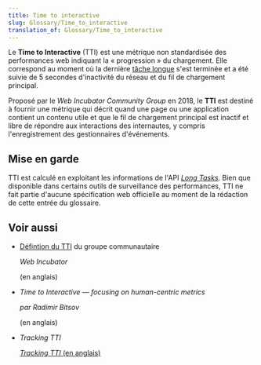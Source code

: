 ```yaml
---
title: Time to interactive
slug: Glossary/Time_to_interactive
translation_of: Glossary/Time_to_interactive
---
```


Le **Time to Interactive** (TTI) est une métrique non standardisée des performances web indiquant la «&nbsp;progression&nbsp;» du chargement. Elle correspond au moment où la dernière [tâche longue](/fr/docs/Web/API/Long_Tasks_API) s'est terminée et a été suivie de 5 secondes d'inactivité du réseau et du fil de chargement principal.

Proposé par le <i lang="en">Web Incubator Community Group</i> en 2018, le **TTI** est destiné à fournir une métrique qui décrit quand une page ou une application contient un contenu utile et que le fil de chargement principal est inactif et libre de répondre aux interactions des internautes, y compris l'enregistrement des gestionnaires d'événements.

## Mise en garde

TTI est calculé en exploitant les informations de l'API [<i lang="en">Long Tasks</i>](/fr/docs/Web/API/Long_Tasks_API). Bien que disponible dans certains outils de surveillance des performances, TTI ne fait partie d'aucune spécification web officielle au moment de la rédaction de cette entrée du glossaire.

## Voir aussi

- [Défintion du TTI](https://github.com/WICG/time-to-interactive) du groupe communautaire

  <i lang="en">Web Incubator</i>

  (en anglais)

- <i lang="en">Time to Interactive — focusing on human-centric metrics</i>

  <i lang="en"> par Radimir Bitsov</i>

  (en anglais)

- <i lang="en">Tracking TTI</i>

  [<i lang="en">Tracking TTI</i> (en anglais)](https://developers.google.com/web/fundamentals/performance/user-centric-performance-metrics#tracking_tti)
